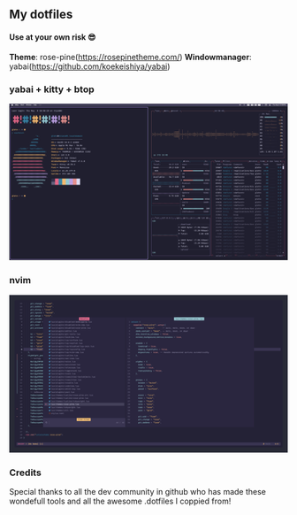 ## My dotfiles
#### Use at your own risk 😎

**Theme**: rose-pine(https://rosepinetheme.com/)
**Windowmanager**: yabai(https://github.com/koekeishiya/yabai)

### yabai + kitty + btop
![screenshot](shots/desktop.png)

### nvim
![screenshot](shots/nvim.png)

### Credits
Special thanks to all the dev community in github who has made these wondefull tools and all the awesome .dotfiles I coppied from!
